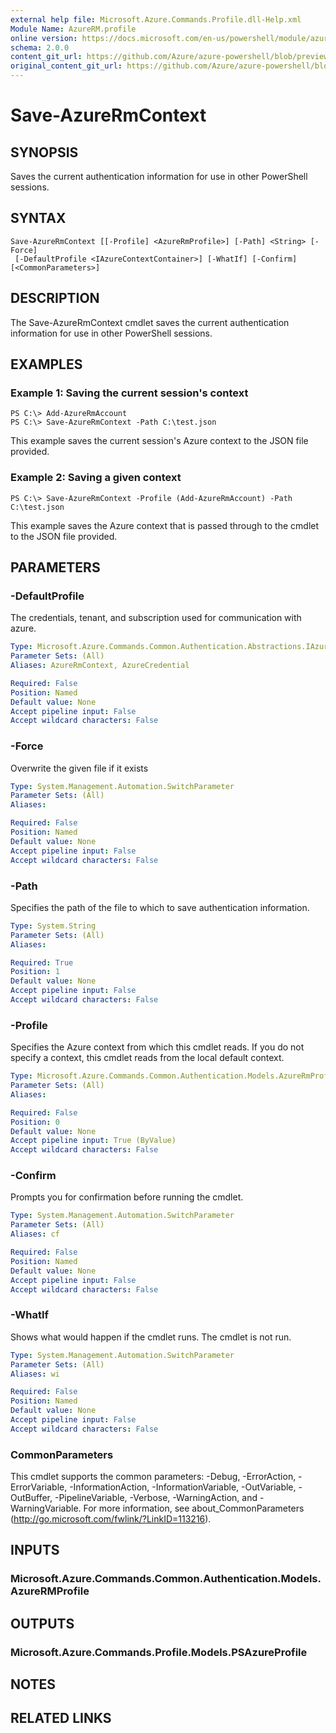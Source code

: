 ```yaml
---
external help file: Microsoft.Azure.Commands.Profile.dll-Help.xml
Module Name: AzureRM.profile
online version: https://docs.microsoft.com/en-us/powershell/module/azurerm.profile/save-azurermcontext
schema: 2.0.0
content_git_url: https://github.com/Azure/azure-powershell/blob/preview/src/ResourceManager/Profile/Commands.Profile/help/Save-AzureRmContext.md
original_content_git_url: https://github.com/Azure/azure-powershell/blob/preview/src/ResourceManager/Profile/Commands.Profile/help/Save-AzureRmContext.md
---
```


# Save-AzureRmContext

## SYNOPSIS
Saves the current authentication information for use in other PowerShell sessions.

## SYNTAX

```
Save-AzureRmContext [[-Profile] <AzureRmProfile>] [-Path] <String> [-Force]
 [-DefaultProfile <IAzureContextContainer>] [-WhatIf] [-Confirm] [<CommonParameters>]
```

## DESCRIPTION
The Save-AzureRmContext cmdlet saves the current authentication information for use in other PowerShell sessions.

## EXAMPLES

### Example 1: Saving the current session's context
```
PS C:\> Add-AzureRmAccount
PS C:\> Save-AzureRmContext -Path C:\test.json
```

This example saves the current session's Azure context to the JSON file provided.

### Example 2: Saving a given context
```
PS C:\> Save-AzureRmContext -Profile (Add-AzureRmAccount) -Path C:\test.json
```

This example saves the Azure context that is passed through to the cmdlet to the JSON file provided.

## PARAMETERS

### -DefaultProfile
The credentials, tenant, and subscription used for communication with azure.

```yaml
Type: Microsoft.Azure.Commands.Common.Authentication.Abstractions.IAzureContextContainer
Parameter Sets: (All)
Aliases: AzureRmContext, AzureCredential

Required: False
Position: Named
Default value: None
Accept pipeline input: False
Accept wildcard characters: False
```

### -Force
Overwrite the given file if it exists

```yaml
Type: System.Management.Automation.SwitchParameter
Parameter Sets: (All)
Aliases:

Required: False
Position: Named
Default value: None
Accept pipeline input: False
Accept wildcard characters: False
```

### -Path
Specifies the path of the file to which to save authentication information.

```yaml
Type: System.String
Parameter Sets: (All)
Aliases:

Required: True
Position: 1
Default value: None
Accept pipeline input: False
Accept wildcard characters: False
```

### -Profile
Specifies the Azure context from which this cmdlet reads.
If you do not specify a context, this cmdlet reads from the local default context.

```yaml
Type: Microsoft.Azure.Commands.Common.Authentication.Models.AzureRmProfile
Parameter Sets: (All)
Aliases:

Required: False
Position: 0
Default value: None
Accept pipeline input: True (ByValue)
Accept wildcard characters: False
```

### -Confirm
Prompts you for confirmation before running the cmdlet.

```yaml
Type: System.Management.Automation.SwitchParameter
Parameter Sets: (All)
Aliases: cf

Required: False
Position: Named
Default value: None
Accept pipeline input: False
Accept wildcard characters: False
```

### -WhatIf
Shows what would happen if the cmdlet runs.
The cmdlet is not run.

```yaml
Type: System.Management.Automation.SwitchParameter
Parameter Sets: (All)
Aliases: wi

Required: False
Position: Named
Default value: None
Accept pipeline input: False
Accept wildcard characters: False
```

### CommonParameters
This cmdlet supports the common parameters: -Debug, -ErrorAction, -ErrorVariable, -InformationAction, -InformationVariable, -OutVariable, -OutBuffer, -PipelineVariable, -Verbose, -WarningAction, and -WarningVariable. For more information, see about_CommonParameters (http://go.microsoft.com/fwlink/?LinkID=113216).

## INPUTS

### Microsoft.Azure.Commands.Common.Authentication.Models.AzureRMProfile

## OUTPUTS

### Microsoft.Azure.Commands.Profile.Models.PSAzureProfile

## NOTES

## RELATED LINKS
